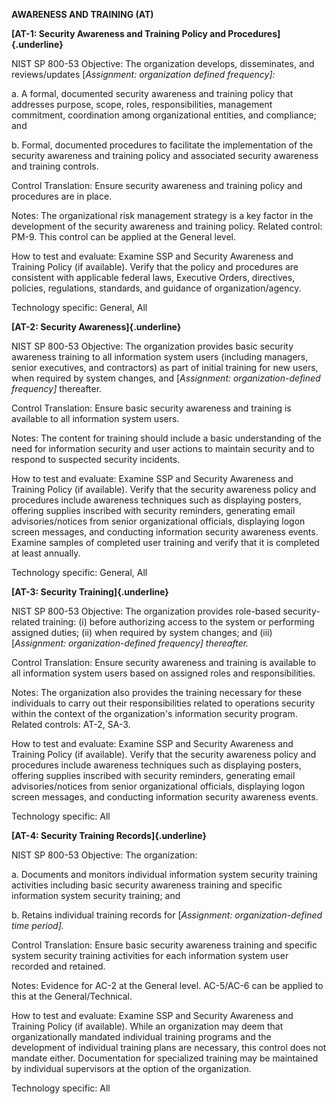 **AWARENESS AND TRAINING (AT)**

**[AT-1: Security Awareness and Training Policy and
Procedures]{.underline}**

NIST SP 800-53 Objective: The organization develops, disseminates, and
reviews/updates \[*Assignment: organization defined frequency\]:*

a\. A formal, documented security awareness and training policy that
addresses purpose, scope, roles, responsibilities, management
commitment, coordination among organizational entities, and compliance;
and

b\. Formal, documented procedures to facilitate the implementation of
the security awareness and training policy and associated security
awareness and training controls.

Control Translation: Ensure security awareness and training policy and
procedures are in place.

Notes: The organizational risk management strategy is a key factor in
the development of the security awareness and training policy. Related
control: PM-9. This control can be applied at the General level.

How to test and evaluate: Examine SSP and Security Awareness and
Training Policy (if available). Verify that the policy and procedures
are consistent with applicable federal laws, Executive Orders,
directives, policies, regulations, standards, and guidance of
organization/agency.

Technology specific: General, All

**[AT-2: Security Awareness]{.underline}**

NIST SP 800-53 Objective: The organization provides basic security
awareness training to all information system users (including managers,
senior executives, and contractors) as part of initial training for new
users, when required by system changes, and \[*Assignment:
organization-defined frequency\]* thereafter.

Control Translation: Ensure basic security awareness and training is
available to all information system users.

Notes: The content for training should include a basic understanding of
the need for information security and user actions to maintain security
and to respond to suspected security incidents.

How to test and evaluate: Examine SSP and Security Awareness and
Training Policy (if available). Verify that the security awareness
policy and procedures include awareness techniques such as displaying
posters, offering supplies inscribed with security reminders, generating
email advisories/notices from senior organizational officials,
displaying logon screen messages, and conducting information security
awareness events. Examine samples of completed user training and verify
that it is completed at least annually.

Technology specific: General, All

**[AT-3: Security Training]{.underline}**

NIST SP 800-53 Objective: The organization provides role-based
security-related training: (i) before authorizing access to the system
or performing assigned duties; (ii) when required by system changes; and
(iii) \[*Assignment: organization-defined frequency\] thereafter.*

Control Translation: Ensure security awareness and training is available
to all information system users based on assigned roles and
responsibilities.

Notes: The organization also provides the training necessary for these
individuals to carry out their responsibilities related to operations
security within the context of the organization's information security
program. Related controls: AT-2, SA-3.

How to test and evaluate: Examine SSP and Security Awareness and
Training Policy (if available). Verify that the security awareness
policy and procedures include awareness techniques such as displaying
posters, offering supplies inscribed with security reminders, generating
email advisories/notices from senior organizational officials,
displaying logon screen messages, and conducting information security
awareness events.

Technology specific: All

**[AT-4: Security Training Records]{.underline}**

NIST SP 800-53 Objective: The organization:

a\. Documents and monitors individual information system security
training activities including basic security awareness training and
specific information system security training; and

b\. Retains individual training records for \[*Assignment:
organization-defined time period\].*

Control Translation: Ensure basic security awareness training and
specific system security training activities for each information system
user recorded and retained.

Notes: Evidence for AC-2 at the General level. AC-5/AC-6 can be applied
to this at the General/Technical.

How to test and evaluate: Examine SSP and Security Awareness and
Training Policy (if available). While an organization may deem that
organizationally mandated individual training programs and the
development of individual training plans are necessary, this control
does not mandate either. Documentation for specialized training may be
maintained by individual supervisors at the option of the organization.

Technology specific: All
